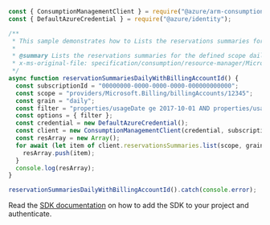 ```javascript
const { ConsumptionManagementClient } = require("@azure/arm-consumption");
const { DefaultAzureCredential } = require("@azure/identity");

/**
 * This sample demonstrates how to Lists the reservations summaries for the defined scope daily or monthly grain.
 *
 * @summary Lists the reservations summaries for the defined scope daily or monthly grain.
 * x-ms-original-file: specification/consumption/resource-manager/Microsoft.Consumption/stable/2021-10-01/examples/ReservationSummariesDailyWithBillingAccountId.json
 */
async function reservationSummariesDailyWithBillingAccountId() {
  const subscriptionId = "00000000-0000-0000-0000-000000000000";
  const scope = "providers/Microsoft.Billing/billingAccounts/12345";
  const grain = "daily";
  const filter = "properties/usageDate ge 2017-10-01 AND properties/usageDate le 2017-11-20";
  const options = { filter };
  const credential = new DefaultAzureCredential();
  const client = new ConsumptionManagementClient(credential, subscriptionId);
  const resArray = new Array();
  for await (let item of client.reservationsSummaries.list(scope, grain, options)) {
    resArray.push(item);
  }
  console.log(resArray);
}

reservationSummariesDailyWithBillingAccountId().catch(console.error);
```

Read the [SDK documentation](https://github.com/Azure/azure-sdk-for-js/blob/%40azure%2Farm-consumption_9.0.1/sdk/consumption/arm-consumption/README.md) on how to add the SDK to your project and authenticate.

